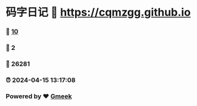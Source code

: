 # 码字日记 :link: https://cqmzgg.github.io 
### :page_facing_up: [10](https://cqmzgg.github.io/tag.html) 
### :speech_balloon: 2 
### :hibiscus: 26281 
### :alarm_clock: 2024-04-15 13:17:08 
### Powered by :heart: [Gmeek](https://github.com/Meekdai/Gmeek)

